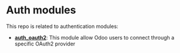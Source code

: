 Auth modules
============


This repo is related to authentication modules:

* **[auth_oauth2](auth_oauth2)**: This module allow Odoo users to
  connect through a specific OAuth2 provider
